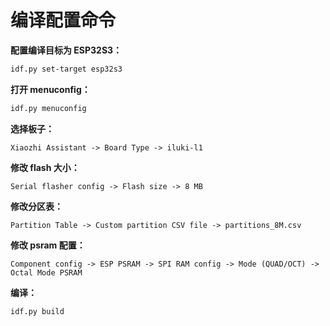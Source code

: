 # 编译配置命令

**配置编译目标为 ESP32S3：**

```bash
idf.py set-target esp32s3
```

**打开 menuconfig：**

```bash
idf.py menuconfig
```

**选择板子：**

```
Xiaozhi Assistant -> Board Type -> iluki-l1
```

**修改 flash 大小：**

```
Serial flasher config -> Flash size -> 8 MB
```

**修改分区表：**

```
Partition Table -> Custom partition CSV file -> partitions_8M.csv
```

**修改 psram 配置：**

```
Component config -> ESP PSRAM -> SPI RAM config -> Mode (QUAD/OCT) -> Octal Mode PSRAM
```

**编译：**

```bash
idf.py build
```